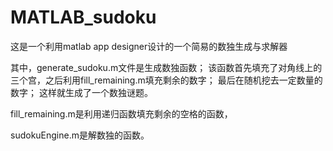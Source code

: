 # MATLAB_sudoku
这是一个利用matlab app designer设计的一个简易的数独生成与求解器

其中，generate_sudoku.m文件是生成数独函数；
该函数首先填充了对角线上的三个宫，之后利用fill_remaining.m填充剩余的数字；
最后在随机挖去一定数量的数字；
这样就生成了一个数独谜题。

fill_remaining.m是利用递归函数填充剩余的空格的函数，

sudokuEngine.m是解数独的函数。
